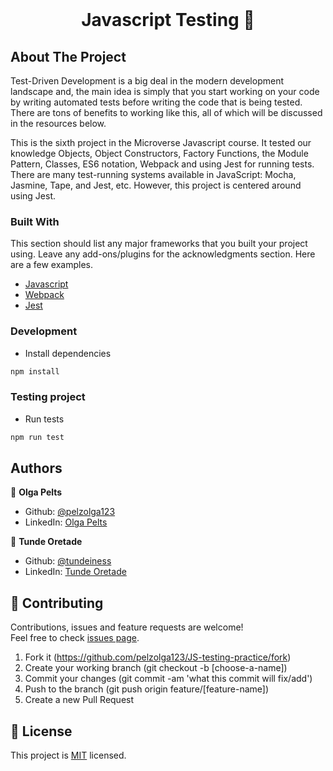 

<!-- PROJECT LOGO -->
<br />
<p align="center">
  <h1 align="center">Javascript Testing  👋</h1>
</p>

<!-- ABOUT THE PROJECT -->
## About The Project

Test-Driven Development is a big deal in the modern development landscape and, the main idea is simply that you start working on your code by writing automated tests before writing the code that is being tested. There are tons of benefits to working like this, all of which will be discussed in the resources below.

This is the sixth project in the Microverse Javascript course. It tested our knowledge
Objects, Object Constructors, Factory Functions, the Module Pattern, Classes,
ES6 notation, Webpack and using Jest for running tests. There are many
test-running systems available in JavaScript: Mocha, Jasmine, Tape, and Jest, etc.
However, this project is centered around using Jest.

### Built With
This section should list any major frameworks that you built your project using. Leave any add-ons/plugins for the acknowledgments section. Here are a few examples.
* [Javascript](https://www.javascript.com/)
* [Webpack](https://webpack.js.org/)
* [Jest](https://jestjs.io/docs/en/getting-started)

### Development
* Install dependencies
```sh
npm install
```

### Testing project
* Run tests

```sh
npm run test
```

## Authors

👤 **Olga Pelts**
   - Github: [@pelzolga123](https://github.com/pelzolga123)
   - LinkedIn: [Olga Pelts](https://www.linkedin.com/in/olga-pelts/)

👤 **Tunde Oretade**
   - Github: [@tundeiness](https://github.com/tundeiness)
   - LinkedIn: [Tunde Oretade](https://www.linkedin.com/in/tundeoretade/)

## 🤝 Contributing

Contributions, issues and feature requests are welcome!<br />Feel free to check [issues page](https://github.com/pelzolga123/JS-testing-practice/issues).

1. Fork it (https://github.com/pelzolga123/JS-testing-practice/fork)
2. Create your working branch (git checkout -b [choose-a-name])
3. Commit your changes (git commit -am 'what this commit will fix/add')
4. Push to the branch (git push origin feature/[feature-name])
5. Create a new Pull Request

## 📝 License

This project is [MIT](./LICENSE) licensed.
